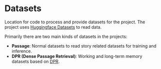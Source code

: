 # Datasets

Location for code to process and provide datasets for the project. The project uses
[Huggingface Datasets](https://huggingface.co/datasets) to read data.

Primarily there are two main kinds of datasets in the projects:

- **Passage**: Normal datasets to read story related datasets for training and inference.
- **DPR (Dense Passage Retrieval)**: Working and long-term memory datasets based
  on [DPR](https://github.com/facebookresearch/DPR).